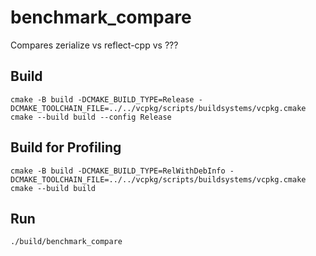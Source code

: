# benchmark_compare

Compares zerialize vs reflect-cpp vs ???


## Build

    cmake -B build -DCMAKE_BUILD_TYPE=Release -DCMAKE_TOOLCHAIN_FILE=../../vcpkg/scripts/buildsystems/vcpkg.cmake
    cmake --build build --config Release

## Build for Profiling

    cmake -B build -DCMAKE_BUILD_TYPE=RelWithDebInfo -DCMAKE_TOOLCHAIN_FILE=../../vcpkg/scripts/buildsystems/vcpkg.cmake
    cmake --build build

## Run

    ./build/benchmark_compare